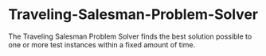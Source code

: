 # Traveling-Salesman-Problem-Solver
The Traveling Salesman Problem Solver finds the best solution possible to one or more test instances within a fixed  amount of time.

